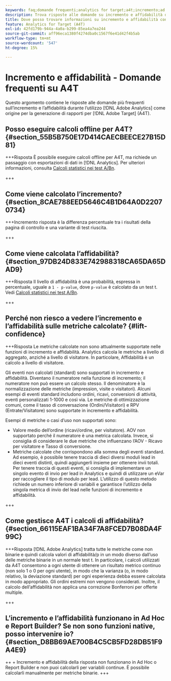 ```yaml
---
keywords: faq;domande frequenti;analytics for target;a4t;incremento;ad hoc;report builder;affidabilità
description: Trova risposte alle domande su incremento e affidabilità durante l’utilizzo di Analytics per [!DNL Target] (A4T). A4T consente di utilizzare i rapporti di Analytics per [!DNL Target] attività.
title: Dove posso trovare informazioni su incremento e affidabilità con A4T?
feature: Analytics for Target (A4T)
exl-id: 42fd179b-944a-4a0a-b299-85ea4a7ea244
source-git-commit: aff96eca1380f4274dba0c1567f6e41d42f4b5ab
workflow-type: tm+mt
source-wordcount: '547'
ht-degree: 15%

---
```


# Incremento e affidabilità - Domande frequenti su A4T

Questo argomento contiene le risposte alle domande più frequenti sull’incremento e l’affidabilità durante l’utilizzo [!DNL Adobe Analytics] come origine per la generazione di rapporti per [!DNL Adobe Target] (A4T).

## Posso eseguire calcoli offline per A4T? {#section_55B5B750E17D414CAECBEECE27B15D81}

+++Risposta È possibile eseguire calcoli offline per A4T, ma richiede un passaggio con esportazioni di dati in [!DNL Analytics]. Per ulteriori informazioni, consulta [Calcoli statistici nei test A/Bn](/help/main/c-reports/statistical-methodology/statistical-calculations.md).

+++

## Come viene calcolato l’incremento? {#section_8CAE788EED5646C4B1D64A0D22070734}

+++Incremento risposta è la differenza percentuale tra i risultati della pagina di controllo e una variante di test riuscita.

+++

## Come viene calcolata l’affidabilità? {#section_97DB24D833E742988318CA65DA65DAD9}

+++Risposta Il livello di affidabilità è una probabilità, espressa in percentuale, uguale a `1 - p-value`, dove `p-value` è calcolato da un test t. Vedi [Calcoli statistici nei test A/Bn](/help/main/c-reports/statistical-methodology/statistical-calculations.md).

+++

## Perché non riesco a vedere l’incremento e l’affidabilità sulle metriche calcolate? {#lift-confidence}

+++Risposta Le metriche calcolate non sono attualmente supportate nelle funzioni di incremento e affidabilità. Analytics calcola le metriche a livello di aggregato, anziché a livello di visitatore. In particolare, Affidabilità è un calcolo a livello di visitatore.

Gli eventi non calcolati (standard) sono supportati in incremento e affidabilità. Diventano il numeratore nella funzione di incremento; il numeratore non può essere un calcolo stesso. Il denominatore è la normalizzazione delle metriche (impression, visite o visitatori). Alcuni esempi di eventi standard includono ordini, ricavi, conversioni di attività, eventi personalizzati 1-1000 e così via. Le metriche di ottimizzazione comuni, come il tasso di conversazione (Ordini/Visitatori) e RPV (Entrate/Visitatore) sono supportate in incremento e affidabilità.

Esempi di metriche o casi d’uso non supportati sono:

* Valore medio dell’ordine (ricavi/ordine, per visitatore). AOV non supportato perché il numeratore è una metrica calcolata. Invece, si consiglia di considerare le due metriche che influenzano l’AOV - Ricavo per visitatore e Tasso di conversione.
* Metriche calcolate che corrispondono alla somma degli eventi standard. Ad esempio, è possibile tenere traccia di dieci diversi moduli lead in dieci eventi distinti, quindi aggiungerli insieme per ottenere invii totali. Per tenere traccia di questi eventi, si consiglia di implementare un singolo evento di invio per lead in Analytics e quindi di utilizzare un eVar per raccogliere il tipo di modulo per lead. L’utilizzo di questo metodo richiede un numero inferiore di variabili e garantisce l’utilizzo della singola metrica di invio del lead nelle funzioni di incremento e affidabilità.

+++

## Come gestisce A4T i calcoli di affidabilità? {#section_66115EAF1BA34F7A8FCED7B08DA4F99C}

+++Risposta
[!DNL Adobe Analytics] tratta tutte le metriche come non binarie e quindi calcola valori di affidabilità/p in un modo diverso dall’uso delle metriche binarie in un normale test t. In particolare, i calcoli utilizzati da A4T consentono a ogni utente di ottenere un risultato metrico continuo (non solo 1 o 0 per ogni utente), in modo che la varianza (o, in modo relativo, la deviazione standard) per ogni esperienza debba essere calcolata in modo appropriato. Gli ordini estremi non vengono considerati. Inoltre, il calcolo dell’affidabilità non applica una correzione Bonferroni per offerte multiple.

+++

## L’incremento e l’affidabilità funzionano in Ad Hoc e Report Builder? Se non sono funzioni native, posso intervenire io? {#section_D8BB69AE700B4C5CB5FD28DB51F9A4E9}

++ + Incremento e affidabilità della risposta non funzionano in Ad Hoc o Report Builder e non puoi calcolarli per variabili continue. È possibile calcolarli manualmente per metriche binarie.
+++
